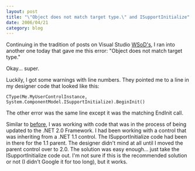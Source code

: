 ```yaml
---
layout: post
title: "\"Object does not match target type.\" and ISupportInitialize"
date: 2006/04/21
category: blog
---
```


Continuing in the tradition of posts on Visual Studio [WSoD's](http://blogs.msdn.com/rprabhu/archive/2005/08/11/450332.aspx), I ran into another one today that gave me this error: "Object does not match target type."

Okay... super.

Luckily, I got some warnings with line numbers. They pointed me to a line in my designer code that looked like this:

    CType(Me.MyUserControlInstance, System.ComponentModel.ISupportInitialize).BeginInit()

The other error was the same line except it was the matching EndInit call.

Similar to [before](http://feeds.feedburner.com/DavidMohundro?m=42), I was working with code that was in the process of being updated to the .NET 2.0 Framework. I had been working with a control that was inheriting from a .NET 1.1 control. The ISupportInitialize code had been in there for the 1.1 parent. The designer didn't mind at all until I moved the parent control over to 2.0. The solution was easy enough... just take the ISupportInitialize code out. I'm not sure if this is the recommended solution or not (I didn't Google it for too long), but it works.

